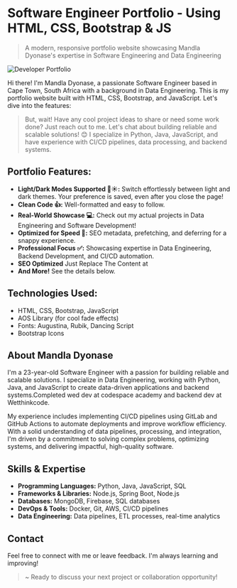 # Software Engineer Portfolio - Using HTML, CSS, Bootstrap & JS

> A modern, responsive portfolio website showcasing Mandla Dyonase's expertise in Software Engineering and Data Engineering

![Developer Portfolio](Developer%20Portolio%20Website.png)

Hi there! I'm Mandla Dyonase, a passionate Software Engineer based in Cape Town, South Africa with a background in Data Engineering. This is my portfolio website built with HTML, CSS, Bootstrap, and JavaScript. Let's dive into the features:

> But, wait! Have any cool project ideas to share or need some work done? Just reach out to me. Let's chat about building reliable and scalable solutions! 😊 I specialize in Python, Java, JavaScript, and have experience with CI/CD pipelines, data processing, and backend systems.

## **Portfolio Features:**

- **Light/Dark Modes Supported 🌙☀️:** Switch effortlessly between light and dark themes. Your preference is saved, even after you close the page!
- **Clean Code 👍:** Well-formatted and easy to follow.
- **Real-World Showcase 💻:** Check out my actual projects in Data Engineering and Software Development!
- **Optimized for Speed 🚀:** SEO metadata, prefetching, and deferring for a snappy experience.
- **Professional Focus ✅:** Showcasing expertise in Data Engineering, Backend Development, and CI/CD automation.
- **SEO Optimized** Just Replace The Content at <head>
- **And More!** See the details below.

## **Technologies Used:**

- HTML, CSS, Bootstrap, JavaScript
- AOS Library (for cool fade effects)
- Fonts: Augustina, Rubik, Dancing Script
- Bootstrap Icons

## **About Mandla Dyonase**

I'm a 23-year-old Software Engineer with a passion for building reliable and scalable solutions. I specialize in Data Engineering, working with Python, Java, and JavaScript to create data-driven applications and backend systems.Completed wed dev at codespace academy and backend dev at Wetthinkcode.

My experience includes implementing CI/CD pipelines using GitLab and GitHub Actions to automate deployments and improve workflow efficiency. With a solid understanding of data pipelines, processing, and integration, I'm driven by a commitment to solving complex problems, optimizing systems, and delivering impactful, high-quality software.

## **Skills & Expertise**

- **Programming Languages:** Python, Java, JavaScript, SQL
- **Frameworks & Libraries:** Node.js, Spring Boot, Node.js
- **Databases:** MongoDB, Firebase, SQL databases
- **DevOps & Tools:** Docker, Git, AWS, CI/CD pipelines
- **Data Engineering:** Data pipelines, ETL processes, real-time analytics

## **Contact**

Feel free to connect with me or leave feedback. I'm always learning and improving!

> ~ Ready to discuss your next project or collaboration opportunity!
